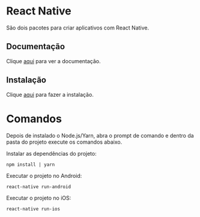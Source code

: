 # React Native

São dois pacotes para criar aplicativos com React Native.

## Documentação

Clique [aqui](https://github.com/facebook/react-native) para ver a documentação.

## Instalação

Clique [aqui](https://www.npmjs.com/package/react-native) para fazer a instalação.

# Comandos

Depois de instalado o Node.js/Yarn, abra o prompt de comando e dentro da pasta do projeto execute os comandos abaixo.

Instalar as dependências do projeto:

```
npm install | yarn
```

Executar o projeto no Android:

```
react-native run-android
```

Executar o projeto no iOS:

```
react-native run-ios
```
